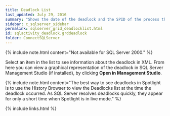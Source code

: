 ```yaml
---
title: Deadlock List
last_updated: July 29, 2016
summary: "Shows the date of the deadlock and the SPID of the process that was terminated to resolve the deadlock."
sidebar: c_sqlserver_sidebar
permalink: sqlserver_grid_deadlocklist.html
id: sqlactivity_deadlock.grddeadlock
folder: ConnectSQLServer
---
```


{% include note.html content="Not available for SQL Server 2000." %}

Select an item in the list to see information about the deadlock in XML. From here you can view a graphical representation of the deadlock in SQL Server Management Studio (if installed), by clicking **Open in Management Studio**.

{% include note.html content="The best way to see deadlocks in Spotlight is to use the History Browser to view the Deadlocks list at the time the deadlock occurred. As SQL Server resolves deadlocks quickly, they appear for only a short time when Spotlight is in live mode." %}


{% include links.html %}

